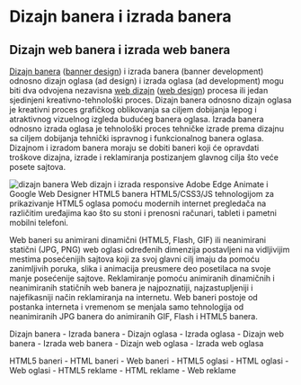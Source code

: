 <h1>Dizajn banera i izrada banera</h1>
<h2>Dizajn web banera i izrada web banera</h2>
<p><a href="http://www.marjantrajkovski.com/html5-baneri.html" title="dizajn banera" target="_blank">Dizajn banera</a> (<a href="http://www.marjantrajkovski.com/html5-banners.html" title="banner design" target="_blank">banner design</a>) i izrada banera (banner development) odnosno dizajn oglasa (ad design) i izrada oglasa (ad development) mogu biti dva odvojena nezavisna <a href="http://www.marjantrajkovski.com" title="web dizajn" target="_blank">web dizajn</a> (<a href="http://www.marjantrajkovski.com/en.html" title="web design" target="_blank">web design</a>) procesa ili jedan sjedinjeni kreativno-tehnološki proces. Dizajn banera odnosno dizajn oglasa je kreativni proces grafičkog oblikovanja sa ciljem dobijanja lepog i atraktivnog vizuelnog izgleda budućeg banera oglasa. Izrada banera odnosno izrada oglasa je tehnološki proces tehničke izrade prema dizajnu sa ciljem dobijanja tehnički ispravnog i funkcionalnog banera oglasa. Dizajnom i izradom banera moraju se dobiti baneri koji će opravdati troškove dizajna, izrade i reklamiranja postizanjem glavnog cilja što veće posete sajtova.</p>
<img src="http://www.marjantrajkovski.com/img/html5-baneri.png" title="dizajn banera">
Web dizajn i izrada responsive Adobe Edge Animate i Google Web Designer HTML5 banera HTML5/CSS3/JS tehnologijom za prikazivanje HTML5 oglasa pomoću modernih internet pregledača na različitim uređajima kao što su stoni i prenosni računari, tableti i pametni mobilni telefoni.
<p>Web baneri su animirani dinamični (HTML5, Flash, GIF) ili neanimirani statični (JPG, PNG) web oglasi određenih dimenzija postavljeni na vidljivijim mestima posećenijih sajtova koji za svoj glavni cilj imaju da pomoću zanimljivih poruka, slika i animacija preusmere deo posetilaca na svoje manje posećenije sajtove. Reklamiranje pomoću animiranih dinamičnih i neanimiranih statičnih web banera je najpoznatiji, najzastupljeniji i najefikasniji način reklamiranja na internetu. Web baneri postoje od postanka interneta i vremenom se menjala samo tehnologija od neanimiranih JPG banera do animiranih GIF, Flash i HTML5 banera.</p>
<p>Dizajn banera - Izrada banera - Dizajn oglasa - Izrada oglasa - Dizajn web banera - Izrada web banera - Dizajn web oglasa - Izrada web oglasa</p>
<p>HTML5 baneri - HTML baneri - Web baneri - HTML5 oglasi - HTML oglasi - Web oglasi - HTML5 reklame - HTML reklame - Web reklame</p>
